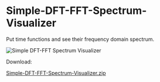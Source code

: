 # Simple-DFT-FFT-Spectrum-Visualizer
Put time functions and see their frequency domain spectrum.

![Simple DFT-FFT Spectrum Visualizer](https://user-images.githubusercontent.com/46926155/148197952-52f1a8b5-ccc4-4f3c-b3b0-d353cb79179b.jpg)

Download:

[Simple-DFT-FFT-Spectrum-Visualizer.zip](https://github.com/muchenz/Simple-DFT-FFT-Spectrum-Visualizer/files/7814960/Simple-DFT-FFT-Spectrum-Visualizer.zip)
